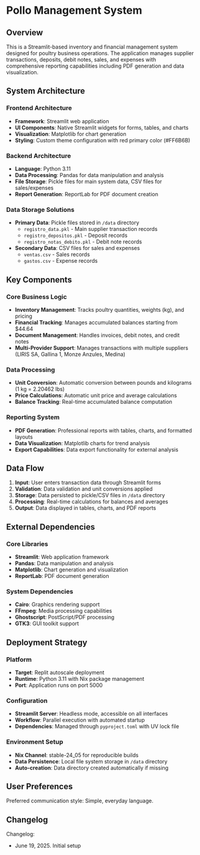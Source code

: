 # Pollo Management System

## Overview

This is a Streamlit-based inventory and financial management system designed for poultry business operations. The application manages supplier transactions, deposits, debit notes, sales, and expenses with comprehensive reporting capabilities including PDF generation and data visualization.

## System Architecture

### Frontend Architecture
- **Framework**: Streamlit web application
- **UI Components**: Native Streamlit widgets for forms, tables, and charts
- **Visualization**: Matplotlib for chart generation
- **Styling**: Custom theme configuration with red primary color (#FF6B6B)

### Backend Architecture
- **Language**: Python 3.11
- **Data Processing**: Pandas for data manipulation and analysis
- **File Storage**: Pickle files for main system data, CSV files for sales/expenses
- **Report Generation**: ReportLab for PDF document creation

### Data Storage Solutions
- **Primary Data**: Pickle files stored in `/data` directory
  - `registro_data.pkl` - Main supplier transaction records
  - `registro_depositos.pkl` - Deposit records
  - `registro_notas_debito.pkl` - Debit note records
- **Secondary Data**: CSV files for sales and expenses
  - `ventas.csv` - Sales records
  - `gastos.csv` - Expense records

## Key Components

### Core Business Logic
- **Inventory Management**: Tracks poultry quantities, weights (kg), and pricing
- **Financial Tracking**: Manages accumulated balances starting from $44.64
- **Document Management**: Handles invoices, debit notes, and credit notes
- **Multi-Provider Support**: Manages transactions with multiple suppliers (LIRIS SA, Gallina 1, Monze Anzules, Medina)

### Data Processing
- **Unit Conversion**: Automatic conversion between pounds and kilograms (1 kg = 2.20462 lbs)
- **Price Calculations**: Automatic unit price and average calculations
- **Balance Tracking**: Real-time accumulated balance computation

### Reporting System
- **PDF Generation**: Professional reports with tables, charts, and formatted layouts
- **Data Visualization**: Matplotlib charts for trend analysis
- **Export Capabilities**: Data export functionality for external analysis

## Data Flow

1. **Input**: User enters transaction data through Streamlit forms
2. **Validation**: Data validation and unit conversions applied
3. **Storage**: Data persisted to pickle/CSV files in `/data` directory
4. **Processing**: Real-time calculations for balances and averages
5. **Output**: Data displayed in tables, charts, and PDF reports

## External Dependencies

### Core Libraries
- **Streamlit**: Web application framework
- **Pandas**: Data manipulation and analysis
- **Matplotlib**: Chart generation and visualization
- **ReportLab**: PDF document generation

### System Dependencies
- **Cairo**: Graphics rendering support
- **FFmpeg**: Media processing capabilities
- **Ghostscript**: PostScript/PDF processing
- **GTK3**: GUI toolkit support

## Deployment Strategy

### Platform
- **Target**: Replit autoscale deployment
- **Runtime**: Python 3.11 with Nix package management
- **Port**: Application runs on port 5000

### Configuration
- **Streamlit Server**: Headless mode, accessible on all interfaces
- **Workflow**: Parallel execution with automated startup
- **Dependencies**: Managed through `pyproject.toml` with UV lock file

### Environment Setup
- **Nix Channel**: stable-24_05 for reproducible builds
- **Data Persistence**: Local file system storage in `/data` directory
- **Auto-creation**: Data directory created automatically if missing

## User Preferences

Preferred communication style: Simple, everyday language.

## Changelog

Changelog:
- June 19, 2025. Initial setup
